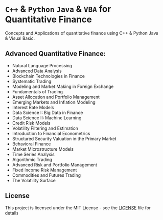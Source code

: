 # `C++` & `Python` `Java` & `VBA` for Quantitative Finance
Concepts and Applications of quantitative finance using C++ & Python Java & Visual Basic.


## Advanced Quantitative Finance: 

- Natural Language Processing
- Advanced Data Analysis
- Blockchain Technologies in Finance
- Systematic Trading
- Modeling and Market Making in Foreign Exchange
- Fundamentals of Trading
- Asset Allocation and Portfolio Management
- Emerging Markets and Inflation Modeling
- Interest Rate Models
- Data Science I: Big Data in Finance
- Data Science II: Machine Learning
- Credit Risk Models
- Volatility Filtering and Estimation
- Introduction to Financial Econometrics
- Structured Security Valuation in the Primary Market
- Behavioral Finance
- Market Microstructure Models
- Time Series Analysis
- Algorithmic Trading
- Advanced Risk and Portfolio Management
- Fixed Income Risk Management
- Commodities and Futures Trading
- The Volatility Surface



## License
This project is licensed under the MIT License - see the [LICENSE](LICENSE) file for details
